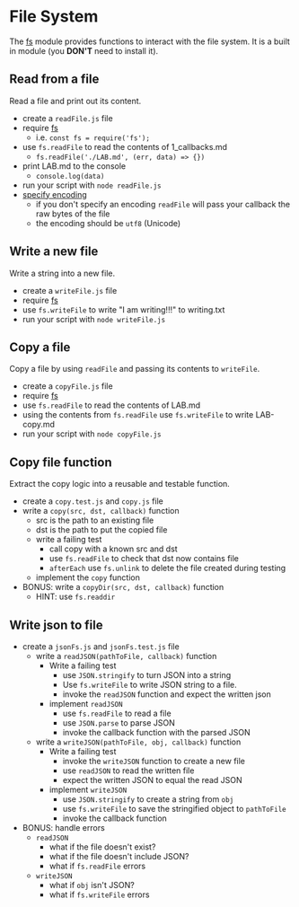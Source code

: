 # File System

The [fs](https://nodejs.org/api/fs.html) module provides functions
to interact with the file system. It is a built in module
(you **DON'T** need to install it).

## Read from a file

Read a file and print out its content.

* create a `readFile.js` file
* require [fs](https://nodejs.org/api/fs.html)
  * i.e. `const fs = require('fs');`
* use `fs.readFile` to read the contents of 1_callbacks.md
  * `fs.readFile('./LAB.md', (err, data) => {})`
* print LAB.md to the console
  * `console.log(data)`
* run your script with `node readFile.js`
* [specify encoding](https://nodejs.org/api/fs.html#fs_fs_readfile_path_options_callback)
  * if you don't specify an encoding `readFile` will pass
    your callback the raw bytes of the file
  * the encoding should be `utf8` (Unicode)

## Write a new file

Write a string into a new file.

* create a `writeFile.js` file
* require [fs](https://nodejs.org/api/fs.html)
* use `fs.writeFile` to write "I am writing!!!" to writing.txt
* run your script with `node writeFile.js`

## Copy a file

Copy a file by using `readFile` and passing its contents to `writeFile`.

* create a `copyFile.js` file
* require [fs](https://nodejs.org/api/fs.html)
* use `fs.readFile` to read the contents of LAB.md
* using the contents from `fs.readFile` use `fs.writeFile`
  to write LAB-copy.md
* run your script with `node copyFile.js`

## Copy file function

Extract the copy logic into a reusable and testable function.

* create a `copy.test.js` and `copy.js` file
* write a `copy(src, dst, callback)`
  function
  * src is the path to an existing file
  * dst is the path to put the copied file
  * write a failing test
    * call copy with a known src and dst
    * use `fs.readFile` to check that dst now contains file
    * `afterEach` use `fs.unlink` to delete the file created during testing
  * implement the `copy` function
* BONUS: write a
  `copyDir(src, dst, callback)` function
  * HINT: use `fs.readdir`

## Write json to file

* create a `jsonFs.js` and `jsonFs.test.js` file
  * write a `readJSON(pathToFile, callback)` function
    * Write a failing test
      * use `JSON.stringify` to turn JSON into a string
      * Use `fs.writeFile` to write JSON string to a file.
      * invoke the `readJSON` function and expect the written json
    * implement `readJSON`
      * use `fs.readFile` to read a file
      * use `JSON.parse` to parse JSON
      * invoke the callback function with the parsed JSON
  * write a `writeJSON(pathToFile, obj, callback)` function
    * Write a failing test
      * invoke the `writeJSON` function to create a new file
      * use `readJSON` to read the written file
      * expect the written JSON to equal the read JSON
    * implement `writeJSON`
      * use `JSON.stringify` to create a string from `obj`
      * use `fs.writeFile` to save the stringified object to `pathToFile`
      * invoke the callback function
* BONUS: handle errors
  * `readJSON`
    * what if the file doesn't exist?
    * what if the file doesn't include JSON?
    * what if `fs.readFile` errors
  * `writeJSON`
    * what if `obj` isn't JSON?
    * what if `fs.writeFile` errors
